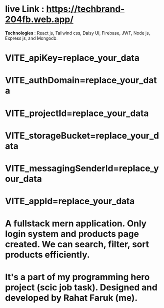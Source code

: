 # live Link : https://techbrand-204fb.web.app/

**Technologies :** React js, Tailwind css, Daisy UI, Firebase, JWT, Node js, Express js, and Mongodb.

 #  VITE_apiKey=replace_your_data
 # VITE_authDomain=replace_your_data
 # VITE_projectId=replace_your_data
 # VITE_storageBucket=replace_your_data
 # VITE_messagingSenderId=replace_your_data
 # VITE_appId=replace_your_data


# A fullstack mern application. Only login system and products page created. We can search, filter, sort products efficiently.

# It's a part of my programming hero project (scic job task). Designed and developed by Rahat Faruk (me).

